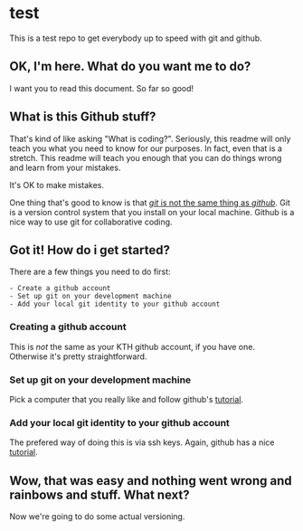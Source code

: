 # test
This is a test repo to get everybody up to speed with git and github.

## OK, I'm here. What do you want me to do?
I want you to read this document. So far so good!

## What is this Github stuff?
That's kind of like asking "What is coding?". Seriously, this readme will only teach you what you need to know for our purposes. In fact, even that is a stretch. This readme will teach you enough that you can do things wrong and learn from your mistakes.

It's OK to make mistakes.

One thing that's good to know is that [_git_ is not the same thing as _github_](http://jahya.net/blog/?2013-05-git-vs-github). Git is a version control system that you install on your local machine. Github is a nice way to use git for collaborative coding.

## Got it! How do i get started?
There are a few things you need to do first:

    - Create a github account
    - Set up git on your development machine
    - Add your local git identity to your github account

### Creating a github account
This is _not_ the same as your KTH github account, if you have one. Otherwise it's pretty straightforward.

### Set up git on your development machine
Pick a computer that you really like and follow github's [tutorial](https://help.github.com/articles/set-up-git/).

### Add your local git identity to your github account
The prefered way of doing this is via ssh keys. Again, github has a nice [tutorial](https://help.github.com/articles/generating-ssh-keys/).

## Wow, that was easy and nothing went wrong and rainbows and stuff. What next?
Now we're going to do some actual versioning.

